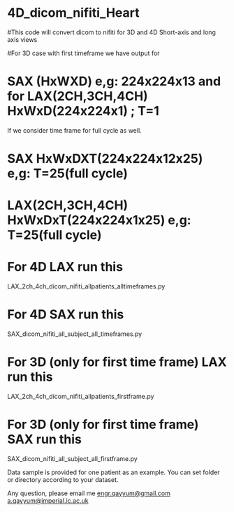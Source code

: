# 4D_dicom_nifiti_Heart

#This code will convert dicom to nifiti for 3D and 4D Short-axis and long axis views

#For 3D case with first timeframe we have output for 
# SAX (HxWXD) e,g: 224x224x13 and for LAX(2CH,3CH,4CH) HxWxD(224x224x1) ; T=1

If we consider time frame for full cycle as well.

# SAX HxWxDXT(224x224x12x25) e,g: T=25(full cycle)

# LAX(2CH,3CH,4CH) HxWxDxT(224x224x1x25) e,g: T=25(full cycle)


# For 4D LAX run this

LAX_2ch_4ch_dicom_nifiti_allpatients_alltimeframes.py

# For 4D SAX run this

SAX_dicom_nifiti_all_subject_all_timeframes.py


# For 3D (only for first time frame) LAX run this

LAX_2ch_4ch_dicom_nifiti_allpatients_firstframe.py

# For 3D (only for first time frame) SAX run this

SAX_dicom_nifiti_all_subject_all_firstframe.py

Data sample is provided for one patient as an example. You can set folder or directory according to your dataset.

Any question, please email me
engr.qayyum@gmail.com
a.qayyum@imperial.ic.ac.uk





